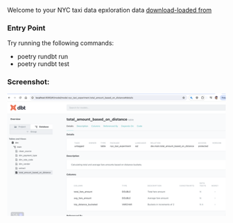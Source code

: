 Welcome to your NYC taxi data epxloration 
data [download-loaded from](https://www.nyc.gov/site/tlc/about/tlc-trip-record-data.page) 

### Entry Point

Try running the following commands:
- poetry rundbt run
- poetry rundbt test


### Screenshot:
![Screenshot](images/dbt-docs.png)

